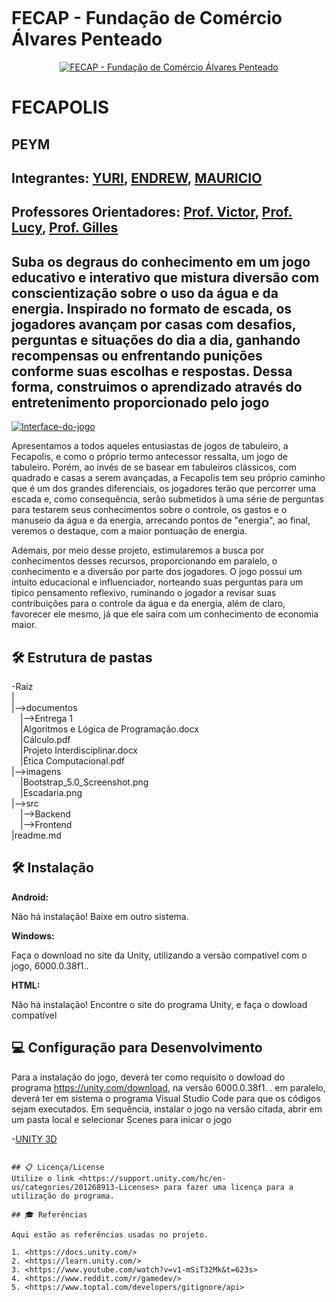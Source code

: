 ```sh

```

# FECAP - Fundação de Comércio Álvares Penteado

<p align="center">
<a href= "https://www.fecap.br/"><img src="https://encrypted-tbn0.gstatic.com/images?q=tbn:ANd9GcRhZPrRa89Kma0ZZogxm0pi-tCn_TLKeHGVxywp-LXAFGR3B1DPouAJYHgKZGV0XTEf4AE&usqp=CAU" alt="FECAP - Fundação de Comércio Álvares Penteado" border="0"></a>
</p>

# FECAPOLIS

## PEYM

## Integrantes: <a href="https://github.com/yursx">YURI</a>, <a href="https://github.com/EndrewFMA">ENDREW</a>, <a href="https://github.com/MauSuster">MAURICIO</a>

## Professores Orientadores: <a href="https://www.linkedin.com/in/victorbarq/">Prof. Victor</a>, <a href="https://www.linkedin.com/in/lucymari/">Prof. Lucy</a>, <a href="https://www.linkedin.com/in/gillespleite">Prof. Gilles</a>

## Suba os degraus do conhecimento em um jogo educativo e interativo que mistura diversão com conscientização sobre o uso da água e da energia. Inspirado no formato de escada, os jogadores avançam por casas com desafios, perguntas e situações do dia a dia, ganhando recompensas ou enfrentando punições conforme suas escolhas e respostas. Dessa forma, construimos o aprendizado através do entretenimento proporcionado pelo jogo

[<a href='https://postimg.cc/DWGqVYKy' target='_blank'><img src='https://i.postimg.cc/DWGqVYKy/Interface-do-jogo.png' border='0' alt='Interface-do-jogo'/></a>
](https://postimg.cc/DWGqVYKy)

Apresentamos a todos aqueles entusiastas de jogos de tabuleiro, a Fecapolis, e como o próprio termo antecessor ressalta, um jogo de tabuleiro. Porém, ao invés
de se basear em tabuleiros clássicos, com quadrado e casas a serem avançadas, a Fecapolis tem seu próprio caminho que é um dos grandes diferenciais, os jogadores
terão que percorrer uma escada e, como consequência, serão submetidos à uma série de perguntas para testarem seus conhecimentos sobre o controle, os gastos e o
manuseio da água e da energia, arrecando pontos de "energia", ao final, veremos o destaque, com a maior pontuação de energia.

Ademais, por meio desse projeto, estimularemos a busca por conhecimentos desses recursos, proporcionando em paralelo, o conhecimento e a diversão por parte
dos jogadores. O jogo possui um intuito educacional e influenciador, norteando suas perguntas para um tipico pensamento reflexivo, ruminando o jogador a revisar
suas contribuições para o controle da água e da energia, além de claro, favorecer ele mesmo, já que ele saíra com um conhecimento de economia maior.


## 🛠 Estrutura de pastas

-Raiz<br>
|<br>
|-->documentos<br>
  &emsp;|-->Entrega 1<br>
  &emsp;|Algoritmos e Lógica de Programação.docx<br>
  &emsp;|Cálculo.pdf<br>
  &emsp;|Projeto Interdisciplinar.docx<br>
  &emsp;|Ética Computacional.pdf<br>
|-->imagens<br>
&emsp;|Bootstrap_5.0_Screenshot.png<br>
&emsp;|Escadaria.png<br>
|-->src<br>
  &emsp;|-->Backend<br>
  &emsp;|-->Frontend<br>
|readme.md<br>

## 🛠 Instalação

<b>Android:</b>

Não há instalação! 
Baixe em outro sistema.


<b>Windows:</b>


Faça o download no site da Unity, utilizando a versão compatível com o jogo, 6000.0.38f1..


<b>HTML:</b>

Não há instalação!
Encontre o site do programa Unity, e faça o dowload compatível

## 💻 Configuração para Desenvolvimento

Para a instalação do jogo, deverá ter como requisito o dowload do programa https://unity.com/download, na versão 6000.0.38f1. .
em paralelo, deverá ter em sistema o programa Visual Studio Code para que os códigos sejam executados. Em sequência, instalar o jogo na versão
citada, abrir em um pasta local e selecionar Scenes para inicar o jogo

-<a href= "https://unity.com/download">UNITY 3D</a>
```

## 📋 Licença/License
Utilize o link <https://support.unity.com/hc/en-us/categories/201268913-Licenses> para fazer uma licença para a utilização do programa.

## 🎓 Referências

Aqui estão as referências usadas no projeto.

1. <https://docs.unity.com/>
2. <https://learn.unity.com/>
3. <https://www.youtube.com/watch?v=v1-mSiT32Mk&t=623s>
4. <https://www.reddit.com/r/gamedev/>
5. <https://www.toptal.com/developers/gitignore/api>
